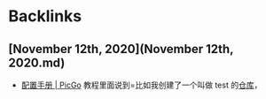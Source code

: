 
# Backlinks
## [November 12th, 2020](November 12th, 2020.md)
- [配置手册 | PicGo](https://picgo.github.io/PicGo-Doc/zh/guide/config.html[github](github.md)%E5%9B%BE%E5%BA%8A) 教程里面说到=比如我创建了一个叫做 test 的[仓库](仓库.md)，

